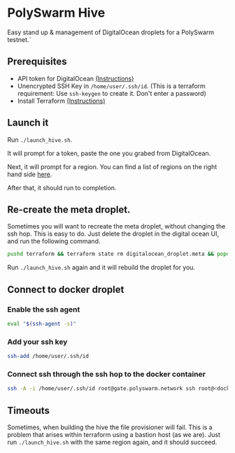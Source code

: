 # PolySwarm Hive

Easy stand up & management of DigitalOcean droplets for a PolySwarm testnet.`

## Prerequisites

* API token for DigitalOcean
  [(Instructions)](https://www.digitalocean.com/community/tutorials/how-to-use-the-digitalocean-api-v2)
* Unencrypted SSH Key in `/home/user/.ssh/id`. (This is a terraform requirement: Use `ssh-keygen` to create it. Don't enter a password)
* Install Terraform [(Instructions)](https://www.terraform.io/intro/getting-started/install.html)

## Launch it

Run `./launch_hive.sh`.

It will prompt for a token, paste the one you grabed from DigitalOcean.

Next, it will prompt for a region. You can find a list of regions on the right hand side [here](https://status.digitalocean.com/).

After that, it should run to completion.

## Re-create the meta droplet.

Sometimes you will want to recreate the meta droplet, without changing the ssh hop. This is easy to do. Just delete the droplet in the digital ocean UI, and run the following command.

```bash
pushd terraform && terraform state rm digitalocean_droplet.meta && popd
```

Run `./launch_hive.sh` again and it will rebuild the droplet for you.

## Connect to docker droplet

### Enable the ssh agent

```bash
eval "$(ssh-agent -s)"
```

### Add your ssh key

```bash
ssh-add /home/user/.ssh/id
```

### Connect ssh through the ssh hop to the docker container

```bash
ssh -A -i /home/user/.ssh/id root@gate.polyswarm.network ssh root@<docker_public_ip>
```

## Timeouts

Sometimes, when building the hive the file provisioner will fail. This is a problem that arises within terraform using a bastion host (as we are). Just run `./launch_hive.sh` with the same region again, and it should succeed.
